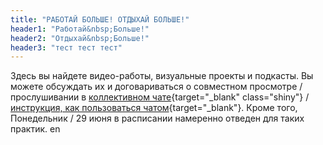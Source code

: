 ```yaml
---
title: "РАБОТАЙ БОЛЬШЕ! ОТДЫХАЙ БОЛЬШЕ!" 
header1: "Работай&nbsp;Больше!"
header2: "Отдыхай&nbsp;Больше!"
header3: "тест тест тест"
---
```


Здесь вы найдете видео-работы, визуальные проекты и подкасты. Вы можете обсуждать их и договариваться о совместном просмотре / прослушивании в [коллективном чате](https://discord.gg/7EBvdw2){target="_blank" class="shiny"} / [инструкция, как пользоваться чатом](https://docs.google.com/document/d/1JWWFkfLWx5aC7nvyqv7I769TmERFfzAkZr5Iezslt_c/edit?usp=sharing){target="_blank"}. Кроме того, Понедельник / 29 июня в расписании намеренно отведен для таких практик.
en
